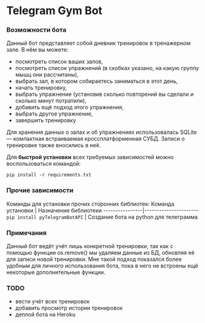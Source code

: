 # Telegram Gym Bot

### Возможности бота
Данный бот представляет собой дневник тренировок в тренажерном зале. 
В нём вы можете:
* посмотреть список ваших залов,
* посмотреть список упражнений (в скобках указано, на какую группу мышц они рассчитаны),
* выбрать зал, в котором собираетесь заниматься в этот день,
* начать тренировку, 
* выбрать упражнение (установив сколько повторений вы сделали и сколько минут потратили),
* добавить ещё подход этого упражнения,
* выбрать другое упражнение,
* завершить тренировку

Для хранения данных о залах и об упражнениях использовалась SQLite — компактная встраиваемая кроссплатформенная СУБД.
Записи о тренировке также вносились в неё.

Для **быстрой установки** всех требуемых зависимостей можно воспользоваться командой:

`pip install -r requirements.txt`


### Прочие зависимости
Команды для установки прочих сторонних библиотек:
Команда установки  | Назначение библиотеки
----------------|----------------------
`pip install pyTelegramBotAPI`       | Создание бота на python для телеграмма


### Примечания 
Данный бот ведёт учёт лишь конкретной тренировки, так как с помощью функции os.remove() мы удаляем данные из БД, обновляя её для записи новой тренировки.
Мне такой подход показался более удобным для личного использования бота, пока в него не встроены ещё некоторые дополнительные функции.


### TODO
* вести учёт всех тренировок
* добавить просмотр истории тренировок
* деплой бота на Heroku

